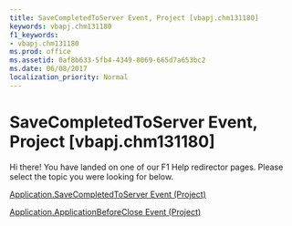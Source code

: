 ```yaml
---
title: SaveCompletedToServer Event, Project [vbapj.chm131180]
keywords: vbapj.chm131180
f1_keywords:
- vbapj.chm131180
ms.prod: office
ms.assetid: 0af8b633-5fb4-4349-8069-665d7a653bc2
ms.date: 06/08/2017
localization_priority: Normal
---
```



# SaveCompletedToServer Event, Project [vbapj.chm131180]

Hi there! You have landed on one of our F1 Help redirector pages. Please select the topic you were looking for below.

[Application.SaveCompletedToServer Event (Project)](http://msdn.microsoft.com/library/05ca27a0-a6cd-efbd-eff8-4f457c3de5c0%28Office.15%29.aspx)

[Application.ApplicationBeforeClose Event (Project)](http://msdn.microsoft.com/library/9523a793-b4c1-fd79-303e-b167d7f80025%28Office.15%29.aspx)


